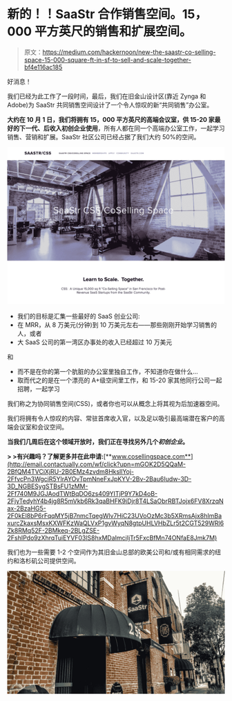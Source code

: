 # 新的！！SaaStr 合作销售空间。15，000 平方英尺的销售和扩展空间。

> 原文：<https://medium.com/hackernoon/new-the-saastr-co-selling-space-15-000-square-ft-in-sf-to-sell-and-scale-together-bf4e116ac185>

好消息！

我们已经为此工作了一段时间，最后，我们在旧金山设计区(靠近 Zynga 和 Adobe)为 SaaStr 共同销售空间设计了一个令人惊叹的新“共同销售”办公室。

**大约在 10 月 1 日，我们将拥有 15，000 平方英尺的高端会议室，供 15-20 家最好的下一代、后收入初创企业使用**，所有人都在同一个高端办公室工作，一起学习销售、营销和扩展。SaaStr 社区公司已经占据了我们大约 50%的空间。

![](img/f29afe0b61f82f79a7dd39a95b895738.png)

*   我们的目标是汇集一些最好的 SaaS 创业公司:
*   在 MRR，从 8 万美元(分钟)到 10 万美元左右——那些刚刚开始学习销售的人，或者
*   大 SaaS 公司的第一湾区办事处的收入已经超过 10 万美元

和

*   而不是在你的第一个肮脏的办公室里独自工作，不知道你在做什么…
*   取而代之的是在一个漂亮的 A+级空间里工作，和 15-20 家其他同行公司一起招聘，一起学习

我们称之为协同销售空间(CSS)，或者你也可以从概念上将其视为后加速器空间。

我们将拥有令人惊叹的内容、常驻首席收入官，以及足以吸引最高端潜在客户的高端会议室和会议空间。

**当我们几周后在这个领域开放时，我们正在寻找另外几个*初创企业*。**

**> >有兴趣吗？了解更多并在此申请:**[**www.cosellingspace.com**](http://email.contactually.com/wf/click?upn=mGOK2D5QQaM-2BfQM4TVCiXjRU-2B0EMz4zvdm8HksllYoj-2FfvcPn3WgciR5YlrAYOvTpmNneFxJpKYV-2Bv-2Bau6Iudw-3D-3D_NGBESygSTBsFU1zMM-2Ff740M9JGJAodTWtBqDO6zs409YITjP9Y7kD4oB-2FjyTedyhY4b4jg8R5mVkb6Rk3qaBHFK9iDjr8T4LSaObrRBTJojx6FV8XrzqNax-2BzaHG5-2F0kEl8bP6rFqqMY5jB7nmcTqegWlv7HiC23UVoOzMc3b5XRmsAjx8hImBaxurcZkaxsMsxKXWFKzWaQLVxP1gvWyqN8gtpUHLVHbZLr5t2CGT529WRl6Zk8RMq52F-2BMkeq-2BLgZSE-2FshIPdo9zXhrqTuiEYVF03lS8hxMDaImciIjTr5FxcBfMn74ONfaE8Jmk7M)

我们也为一些需要 1-2 个空间作为其旧金山总部的欧美公司和/或有相同需求的纽约和洛杉矶公司提供空间。

![](img/2789f7ead90a4198fca26bf6cace4eb1.png)